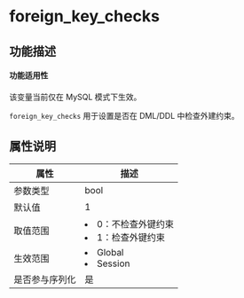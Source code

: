 # foreign_key_checks

## 功能描述

<main id="notice">
  <h4>功能适用性</h4>
  <p>该变量当前仅在 MySQL 模式下生效。</p>
</main>

`foreign_key_checks` 用于设置是否在 DML/DDL 中检查外建约束。

## 属性说明

| **属性**  |                                                     **描述**                                                     |
|---------|----------------------------------------------------------------------------------------------------------------|
| 参数类型    | bool                                                                                                           |
| 默认值     | 1                                                                                                              |
| 取值范围    | <li> 0：不检查外键约束   <li> 1：检查外键约束    |
| 生效范围    | <li> Global   <li> Session        |
| 是否参与序列化 | 是                                                                                                              |
